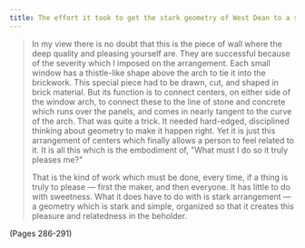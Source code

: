 ```yaml
---
title: The effort it took to get the stark geometry of West Dean to a state where it really pleases me
---
```


> In my view there is no doubt that this is the piece of wall where the deep quality and pleasing yourself are. They are successful because of the severity which I imposed on the arrangement. Each small window has a thistle-like shape above the arch to tie it into the brickwork. This special piece had to be drawn, cut, and shaped in brick material. But its function is to connect centers, on either side of the window arch, to connect these to the line of stone and concrete which runs over the panels, and comes in nearly tangent to the curve of the arch. That was quite a trick. It needed hard-edged, disciplined thinking about geometry to make it happen right. Yet it is just this arrangement of centers which finally allows a person to feel related to it. It is all this which is the embodiment of, "What must I do so it truly pleases me?"
> 
> That is the kind of work which must be done, every time, if a thing is truly to please — first the maker, and then everyone. It has little to do with sweetness. What it does have to do with is stark arrangement — a geometry which is stark and simple, organized so that it creates this pleasure and relatedness in the beholder.

(Pages 286-291)